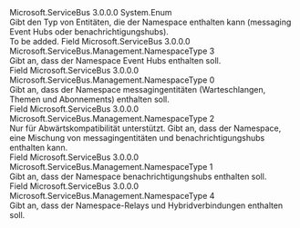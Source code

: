 <Type Name="NamespaceType" FullName="Microsoft.ServiceBus.Management.NamespaceType">
  <TypeSignature Language="C#" Value="public enum NamespaceType" />
  <TypeSignature Language="ILAsm" Value=".class public auto ansi sealed NamespaceType extends System.Enum" />
  <TypeSignature Language="DocId" Value="T:Microsoft.ServiceBus.Management.NamespaceType" />
  <TypeSignature Language="VB.NET" Value="Public Enum NamespaceType" />
  <TypeSignature Language="F#" Value="type NamespaceType = " />
  <AssemblyInfo>
    <AssemblyName>Microsoft.ServiceBus</AssemblyName>
    <AssemblyVersion>3.0.0.0</AssemblyVersion>
  </AssemblyInfo>
  <Base>
    <BaseTypeName>System.Enum</BaseTypeName>
  </Base>
  <Docs>
    <summary>Gibt den Typ von Entitäten, die der Namespace enthalten kann (messaging Event Hubs oder benachrichtigungshubs).</summary>
    <remarks>To be added.</remarks>
  </Docs>
  <Members>
    <Member MemberName="EventHub">
      <MemberSignature Language="C#" Value="EventHub" />
      <MemberSignature Language="ILAsm" Value=".field public static literal valuetype Microsoft.ServiceBus.Management.NamespaceType EventHub = unsigned int8(3)" />
      <MemberSignature Language="DocId" Value="F:Microsoft.ServiceBus.Management.NamespaceType.EventHub" />
      <MemberSignature Language="VB.NET" Value="EventHub" />
      <MemberSignature Language="F#" Value="EventHub = 3" Usage="Microsoft.ServiceBus.Management.NamespaceType.EventHub" />
      <MemberType>Field</MemberType>
      <AssemblyInfo>
        <AssemblyName>Microsoft.ServiceBus</AssemblyName>
        <AssemblyVersion>3.0.0.0</AssemblyVersion>
      </AssemblyInfo>
      <ReturnValue>
        <ReturnType>Microsoft.ServiceBus.Management.NamespaceType</ReturnType>
      </ReturnValue>
      <MemberValue>3</MemberValue>
      <Docs>
        <summary>Gibt an, dass der Namespace Event Hubs enthalten soll.</summary>
      </Docs>
    </Member>
    <Member MemberName="Messaging">
      <MemberSignature Language="C#" Value="Messaging" />
      <MemberSignature Language="ILAsm" Value=".field public static literal valuetype Microsoft.ServiceBus.Management.NamespaceType Messaging = unsigned int8(0)" />
      <MemberSignature Language="DocId" Value="F:Microsoft.ServiceBus.Management.NamespaceType.Messaging" />
      <MemberSignature Language="VB.NET" Value="Messaging" />
      <MemberSignature Language="F#" Value="Messaging = 0" Usage="Microsoft.ServiceBus.Management.NamespaceType.Messaging" />
      <MemberType>Field</MemberType>
      <AssemblyInfo>
        <AssemblyName>Microsoft.ServiceBus</AssemblyName>
        <AssemblyVersion>3.0.0.0</AssemblyVersion>
      </AssemblyInfo>
      <ReturnValue>
        <ReturnType>Microsoft.ServiceBus.Management.NamespaceType</ReturnType>
      </ReturnValue>
      <MemberValue>0</MemberValue>
      <Docs>
        <summary>Gibt an, dass der Namespace messagingentitäten (Warteschlangen, Themen und Abonnements) enthalten soll.</summary>
      </Docs>
    </Member>
    <Member MemberName="Mixed">
      <MemberSignature Language="C#" Value="Mixed" />
      <MemberSignature Language="ILAsm" Value=".field public static literal valuetype Microsoft.ServiceBus.Management.NamespaceType Mixed = unsigned int8(2)" />
      <MemberSignature Language="DocId" Value="F:Microsoft.ServiceBus.Management.NamespaceType.Mixed" />
      <MemberSignature Language="VB.NET" Value="Mixed" />
      <MemberSignature Language="F#" Value="Mixed = 2" Usage="Microsoft.ServiceBus.Management.NamespaceType.Mixed" />
      <MemberType>Field</MemberType>
      <AssemblyInfo>
        <AssemblyName>Microsoft.ServiceBus</AssemblyName>
        <AssemblyVersion>3.0.0.0</AssemblyVersion>
      </AssemblyInfo>
      <ReturnValue>
        <ReturnType>Microsoft.ServiceBus.Management.NamespaceType</ReturnType>
      </ReturnValue>
      <MemberValue>2</MemberValue>
      <Docs>
        <summary>Nur für Abwärtskompatibilität unterstützt. Gibt an, dass der Namespace, eine Mischung von messagingentitäten und benachrichtigungshubs enthalten kann.</summary>
      </Docs>
    </Member>
    <Member MemberName="NotificationHub">
      <MemberSignature Language="C#" Value="NotificationHub" />
      <MemberSignature Language="ILAsm" Value=".field public static literal valuetype Microsoft.ServiceBus.Management.NamespaceType NotificationHub = unsigned int8(1)" />
      <MemberSignature Language="DocId" Value="F:Microsoft.ServiceBus.Management.NamespaceType.NotificationHub" />
      <MemberSignature Language="VB.NET" Value="NotificationHub" />
      <MemberSignature Language="F#" Value="NotificationHub = 1" Usage="Microsoft.ServiceBus.Management.NamespaceType.NotificationHub" />
      <MemberType>Field</MemberType>
      <AssemblyInfo>
        <AssemblyName>Microsoft.ServiceBus</AssemblyName>
        <AssemblyVersion>3.0.0.0</AssemblyVersion>
      </AssemblyInfo>
      <ReturnValue>
        <ReturnType>Microsoft.ServiceBus.Management.NamespaceType</ReturnType>
      </ReturnValue>
      <MemberValue>1</MemberValue>
      <Docs>
        <summary>Gibt an, dass der Namespace benachrichtigungshubs enthalten soll.</summary>
      </Docs>
    </Member>
    <Member MemberName="Relay">
      <MemberSignature Language="C#" Value="Relay" />
      <MemberSignature Language="ILAsm" Value=".field public static literal valuetype Microsoft.ServiceBus.Management.NamespaceType Relay = unsigned int8(4)" />
      <MemberSignature Language="DocId" Value="F:Microsoft.ServiceBus.Management.NamespaceType.Relay" />
      <MemberSignature Language="VB.NET" Value="Relay" />
      <MemberSignature Language="F#" Value="Relay = 4" Usage="Microsoft.ServiceBus.Management.NamespaceType.Relay" />
      <MemberType>Field</MemberType>
      <AssemblyInfo>
        <AssemblyName>Microsoft.ServiceBus</AssemblyName>
        <AssemblyVersion>3.0.0.0</AssemblyVersion>
      </AssemblyInfo>
      <ReturnValue>
        <ReturnType>Microsoft.ServiceBus.Management.NamespaceType</ReturnType>
      </ReturnValue>
      <MemberValue>4</MemberValue>
      <Docs>
        <summary>Gibt an, dass der Namespace-Relays und Hybridverbindungen enthalten soll.</summary>
      </Docs>
    </Member>
  </Members>
</Type>